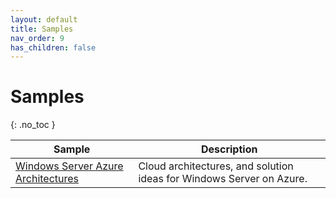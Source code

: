 ```yaml
---
layout: default
title: Samples
nav_order: 9
has_children: false
---
```


# Samples
{: .no_toc }



| Sample | Description |
| --- | --- | 
| [Windows Server Azure Architectures](https://learn.microsoft.com/en-us/azure/architecture/browse/?expanded=windows&products=windows-server) | Cloud architectures, and solution ideas for Windows Server on Azure. |

<br/>